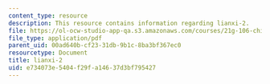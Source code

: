 ```yaml
---
content_type: resource
description: This resource contains information regarding lianxi-2.
file: https://ol-ocw-studio-app-qa.s3.amazonaws.com/courses/21g-106-chinese-vi-regular-discovering-chinese-cultures-and-societies-spring-2003/e734073e5404f29fa14637d3bf795427_MIT21G_106S03_lianxi2.pdf
file_type: application/pdf
parent_uid: 00ad640b-cf23-31db-9b1c-8ba3bf367ec0
resourcetype: Document
title: lianxi-2
uid: e734073e-5404-f29f-a146-37d3bf795427
---
```

